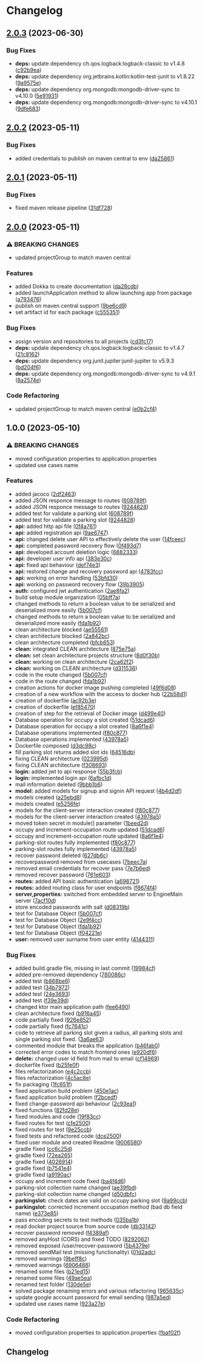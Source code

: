 # Changelog

## [2.0.3](https://github.com/GZaccaroni/smart-parking-backend/compare/v2.0.2...v2.0.3) (2023-06-30)


### Bug Fixes

* **deps:** update dependency ch.qos.logback:logback-classic to v1.4.8 ([c92b9ea](https://github.com/GZaccaroni/smart-parking-backend/commit/c92b9ea3723fc30327906c6a2589d64fe2f946be))
* **deps:** update dependency org.jetbrains.kotlin:kotlin-test-junit to v1.8.22 ([9a9575e](https://github.com/GZaccaroni/smart-parking-backend/commit/9a9575e32c1a068e09536dc2f65689e82cf636e7))
* **deps:** update dependency org.mongodb:mongodb-driver-sync to v4.10.0 ([5e91931](https://github.com/GZaccaroni/smart-parking-backend/commit/5e91931eabbc87694d5c32a40e5dfceb0142a774))
* **deps:** update dependency org.mongodb:mongodb-driver-sync to v4.10.1 ([9dfe683](https://github.com/GZaccaroni/smart-parking-backend/commit/9dfe683e33d85e373cf887eba1bb80a1349e342b))

## [2.0.2](https://github.com/GZaccaroni/smart-parking-backend/compare/v2.0.1...v2.0.2) (2023-05-11)


### Bug Fixes

* added credentials to publish on maven central to env ([da25861](https://github.com/GZaccaroni/smart-parking-backend/commit/da25861214048a5046b4022664e903d69aa148d9))

## [2.0.1](https://github.com/GZaccaroni/smart-parking-backend/compare/v2.0.0...v2.0.1) (2023-05-11)


### Bug Fixes

* fixed maven release pipeline ([31df728](https://github.com/GZaccaroni/smart-parking-backend/commit/31df7282e6f48303d312f21ad2feed09c7e98204))

## [2.0.0](https://github.com/GZaccaroni/smart-parking-backend/compare/v1.0.0...v2.0.0) (2023-05-11)


### ⚠ BREAKING CHANGES

* updated projectGroup to match maven central

### Features

* added Dokka to create documentation ([da28cdb](https://github.com/GZaccaroni/smart-parking-backend/commit/da28cdbe3283bba882587a32a5ccaa137caa50ee))
* added launchApplication method to allow launching app from package ([a793476](https://github.com/GZaccaroni/smart-parking-backend/commit/a79347665c516b8466f36f07ea1b2e8b97fef549))
* publish on maven central support ([9be6cd9](https://github.com/GZaccaroni/smart-parking-backend/commit/9be6cd9431411dccf17efca64e1bbfd179c61e78))
* set artifact id for each package ([c555351](https://github.com/GZaccaroni/smart-parking-backend/commit/c55535104312d8390ee8a2eb655e4a1e37ee67bf))


### Bug Fixes

* assign version and repositories to all projects ([cd3fc17](https://github.com/GZaccaroni/smart-parking-backend/commit/cd3fc17729a60fc2f8f8d619103b8118837cfe27))
* **deps:** update dependency ch.qos.logback:logback-classic to v1.4.7 ([21c8162](https://github.com/GZaccaroni/smart-parking-backend/commit/21c81622440041eaafc30ba15385db09dba5ab2f))
* **deps:** update dependency org.junit.jupiter:junit-jupiter to v5.9.3 ([bd204f6](https://github.com/GZaccaroni/smart-parking-backend/commit/bd204f6c8d5af1ee3cc954d9f23f98ea09498973))
* **deps:** update dependency org.mongodb:mongodb-driver-sync to v4.9.1 ([8a2574e](https://github.com/GZaccaroni/smart-parking-backend/commit/8a2574e7ff43ec4b7cf48532ad48f40539393831))


### Code Refactoring

* updated projectGroup to match maven central ([e0b2cf4](https://github.com/GZaccaroni/smart-parking-backend/commit/e0b2cf42f93bcaa9516b34c3f6bf69bd4a67b8ab))

## 1.0.0 (2023-05-10)


### ⚠ BREAKING CHANGES

* moved configuration properties to application.properties
* updated use cases name

### Features

* added jacoco ([2df2463](https://github.com/GZaccaroni/smart-parking-backend/commit/2df2463f6bf3920a8e07bcb0091a0611c56c7d4a))
* added JSON responce message to routes ([608789f](https://github.com/GZaccaroni/smart-parking-backend/commit/608789f7cb01f08036ee2c392e541318402e626f))
* added JSON responce message to routes ([9244828](https://github.com/GZaccaroni/smart-parking-backend/commit/9244828df6d504803be60ec1a1745fa7becbaa2a))
* added test for validate a parking slot ([608789f](https://github.com/GZaccaroni/smart-parking-backend/commit/608789f7cb01f08036ee2c392e541318402e626f))
* added test for validate a parking slot ([9244828](https://github.com/GZaccaroni/smart-parking-backend/commit/9244828df6d504803be60ec1a1745fa7becbaa2a))
* **api:** added http api file ([0f4a761](https://github.com/GZaccaroni/smart-parking-backend/commit/0f4a761e0c43381df0530aa0c96afd8ff57b4ed3))
* **api:** added registration api ([9ae6747](https://github.com/GZaccaroni/smart-parking-backend/commit/9ae6747bfff08159faad2501adfbaa332ca02110))
* **api:** changed delete user API to effectively delete the user ([14fceec](https://github.com/GZaccaroni/smart-parking-backend/commit/14fceecf4799bd480c3a57281ad7bc2ca0bac681))
* **api:** completed password recovery flow ([0f493d7](https://github.com/GZaccaroni/smart-parking-backend/commit/0f493d7fe5dbb7df0886aec3d1010004abeb93bf))
* **api:** developed account deletion logic ([6882333](https://github.com/GZaccaroni/smart-parking-backend/commit/6882333dc6d329f1e894dec33f5c8fba1d457afc))
* **api:** developer user info api ([383e30c](https://github.com/GZaccaroni/smart-parking-backend/commit/383e30cd19fe5f9d213f3959ff413c4b6be88bb0))
* **api:** fixed api behaviour ([def74e3](https://github.com/GZaccaroni/smart-parking-backend/commit/def74e3a175f4aa10d111655f03955c3f650e04e))
* **api:** restored change and recovery password api ([4783fcc](https://github.com/GZaccaroni/smart-parking-backend/commit/4783fcc7746145774217cf0e597e689ef779239f))
* **api:** working on error handling ([53bfd30](https://github.com/GZaccaroni/smart-parking-backend/commit/53bfd3078891b98cf86f4c269b0bb73f496c6890))
* **api:** working on password recovery flow ([39b3905](https://github.com/GZaccaroni/smart-parking-backend/commit/39b3905f1e9eb9f77652d416c17741d4bef5b21e))
* **auth:** configured jwt authentication ([2ae8fa2](https://github.com/GZaccaroni/smart-parking-backend/commit/2ae8fa20cc8e92a94d268bc0abead6241540b490))
* build setup module organization ([05bff7a](https://github.com/GZaccaroni/smart-parking-backend/commit/05bff7a13a67424f8e81cd4502c8c3b4ef27546a))
* changed methods to return a boolean value to be serialized and deserialized more easily ([5b007cf](https://github.com/GZaccaroni/smart-parking-backend/commit/5b007cfb025adfde28d40a2fc53343b6f73032b5))
* changed methods to return a boolean value to be serialized and deserialized more easily ([fda1b92](https://github.com/GZaccaroni/smart-parking-backend/commit/fda1b9293423326f2c3073dc7645593c26fe4347))
* clean architecture blocked ([ae55561](https://github.com/GZaccaroni/smart-parking-backend/commit/ae555619910c4aba873dab407697aa2d2fcebbcc))
* clean architecture blocked ([2a842bc](https://github.com/GZaccaroni/smart-parking-backend/commit/2a842bcd952dcfe307192c675f6f49d0cdd5cf83))
* clean architecture completed ([bfcb653](https://github.com/GZaccaroni/smart-parking-backend/commit/bfcb6539f8a03383950c0a00c102037a08a64e97))
* **clean:** integrated CLEAN architecture ([875e75a](https://github.com/GZaccaroni/smart-parking-backend/commit/875e75a49d5d8a247d6fff804ddfaf9fa5dbaf91))
* **clean:** set clean architecture projects structure ([8d0f30b](https://github.com/GZaccaroni/smart-parking-backend/commit/8d0f30b51e18108fd5032fcef9126d39844a7bf9))
* **clean:** working on clean architecture ([2ca62f2](https://github.com/GZaccaroni/smart-parking-backend/commit/2ca62f2edb81ee6de1107068151b19974880f75b))
* **clean:** working on CLEAN architecture ([d311536](https://github.com/GZaccaroni/smart-parking-backend/commit/d311536ef93a58c429902826fe782f798eaa34a1))
* code in the route changed ([5b007cf](https://github.com/GZaccaroni/smart-parking-backend/commit/5b007cfb025adfde28d40a2fc53343b6f73032b5))
* code in the route changed ([fda1b92](https://github.com/GZaccaroni/smart-parking-backend/commit/fda1b9293423326f2c3073dc7645593c26fe4347))
* creation actions for docker image pushing completed ([49f6d08](https://github.com/GZaccaroni/smart-parking-backend/commit/49f6d0818135f077f4214da3a92545f94cae7f6d))
* creation of a new workflow with the access to docker hub ([22b58d1](https://github.com/GZaccaroni/smart-parking-backend/commit/22b58d13145cba77e0bc7e2bacb4f78d75b88e2c))
* creation of dockerfile ([ac92b3e](https://github.com/GZaccaroni/smart-parking-backend/commit/ac92b3e1d7837dba0bca278853ba4ad0215e3531))
* creation of dockerfile ([ef85470](https://github.com/GZaccaroni/smart-parking-backend/commit/ef85470250c0e4500c234419945f3598360af89a))
* creation of step for the retrieval of Docker image ([d499e40](https://github.com/GZaccaroni/smart-parking-backend/commit/d499e40730eb5f7b3e85eecf7ac279c7b1dd8be5))
* Database operation for occupy a slot created ([51dcad6](https://github.com/GZaccaroni/smart-parking-backend/commit/51dcad6c8c5ddbb5f3e6416e76b6c1d573c07a00))
* Database operation for occupy a slot created ([8a6f1e4](https://github.com/GZaccaroni/smart-parking-backend/commit/8a6f1e49b8e82753c88d217dbd3dae831e356bc8))
* Database operations implemented ([f80c877](https://github.com/GZaccaroni/smart-parking-backend/commit/f80c8773d881753ce827cb23eeda0bb33089214c))
* Database operations implemented ([43978a5](https://github.com/GZaccaroni/smart-parking-backend/commit/43978a584095c1db756810ae8a9ab457bd06c5cd))
* Dockerfile composed ([d3dc98c](https://github.com/GZaccaroni/smart-parking-backend/commit/d3dc98c4563e45dc06db555f33d6029419ca1b68))
* fill parking slot returns added slot ids ([64516db](https://github.com/GZaccaroni/smart-parking-backend/commit/64516db7723afe5cf807e1899c102305cd7654eb))
* fixing CLEAN architecture ([023995d](https://github.com/GZaccaroni/smart-parking-backend/commit/023995d810faffafa226fb8e0c2dad166f36a58a))
* fixing CLEAN architecture ([f308693](https://github.com/GZaccaroni/smart-parking-backend/commit/f3086937c9009eebf24d723990647145267a0a85))
* **login:** added jwt to api response ([55b3fcb](https://github.com/GZaccaroni/smart-parking-backend/commit/55b3fcb4d003ab2002f4e68b69d9a5e45f53e870))
* **login:** implemented login api ([6afbc1d](https://github.com/GZaccaroni/smart-parking-backend/commit/6afbc1d325ef240ab72481deb470e1825dc80a54))
* mail information deleted ([9bbb1b6](https://github.com/GZaccaroni/smart-parking-backend/commit/9bbb1b6760801cb41ccff644257bd264294287a9))
* **model:** added models for signup and signin API request ([4b4d2df](https://github.com/GZaccaroni/smart-parking-backend/commit/4b4d2df39f5261a51a7ba3ff8e768abbd7684b68))
* models created ([a25ebd8](https://github.com/GZaccaroni/smart-parking-backend/commit/a25ebd8cd402c8a349a14bb38b998a150104e54a))
* models created ([e5256fe](https://github.com/GZaccaroni/smart-parking-backend/commit/e5256feca1059559339078a0880cea1e6290694a))
* models for the client-server interaction created ([f80c877](https://github.com/GZaccaroni/smart-parking-backend/commit/f80c8773d881753ce827cb23eeda0bb33089214c))
* models for the client-server interaction created ([43978a5](https://github.com/GZaccaroni/smart-parking-backend/commit/43978a584095c1db756810ae8a9ab457bd06c5cd))
* moved token secret in module() parameter ([1beed2d](https://github.com/GZaccaroni/smart-parking-backend/commit/1beed2da6acee912e57d44575711c52a97f086da))
* occupy and increment-occupation route updated ([51dcad6](https://github.com/GZaccaroni/smart-parking-backend/commit/51dcad6c8c5ddbb5f3e6416e76b6c1d573c07a00))
* occupy and increment-occupation route updated ([8a6f1e4](https://github.com/GZaccaroni/smart-parking-backend/commit/8a6f1e49b8e82753c88d217dbd3dae831e356bc8))
* parking-slot routes fully implemented ([f80c877](https://github.com/GZaccaroni/smart-parking-backend/commit/f80c8773d881753ce827cb23eeda0bb33089214c))
* parking-slot routes fully implemented ([43978a5](https://github.com/GZaccaroni/smart-parking-backend/commit/43978a584095c1db756810ae8a9ab457bd06c5cd))
* recover password deleted ([627db6c](https://github.com/GZaccaroni/smart-parking-backend/commit/627db6c04c4bdb47a500b6a2ca489a56b7277d78))
* recoverpassword removed from usecases ([7beec7a](https://github.com/GZaccaroni/smart-parking-backend/commit/7beec7a7565f7c5d23424668c24c5ee26b66345f))
* removed email credentials for recover pass ([7e7b6ed](https://github.com/GZaccaroni/smart-parking-backend/commit/7e7b6eddb544adaeb152798658ed15fa9f5cedaa))
* removed recover password ([761e603](https://github.com/GZaccaroni/smart-parking-backend/commit/761e60351d2072537417d7a9c33f4a9801ae57bb))
* **routes:** added API basic authentication ([a698721](https://github.com/GZaccaroni/smart-parking-backend/commit/a6987215d3a5df276d4ff5e2182a6927cc36a2c5))
* **routes:** added routing class for user endpoints ([f8674f4](https://github.com/GZaccaroni/smart-parking-backend/commit/f8674f43e5f0a3088c23e450e8cf9e88bb3a5e9f))
* **server,properties:** switched from embedded server to EngineMain server ([7acf10d](https://github.com/GZaccaroni/smart-parking-backend/commit/7acf10d8015f25d0ed642dd31fe66d31cd0a7532))
* store encoded passwords with salt ([d08319b](https://github.com/GZaccaroni/smart-parking-backend/commit/d08319b2525557b817774b23fffc4826e3951a8d))
* test for Database Object ([5b007cf](https://github.com/GZaccaroni/smart-parking-backend/commit/5b007cfb025adfde28d40a2fc53343b6f73032b5))
* test for Database Object ([2e9f4cc](https://github.com/GZaccaroni/smart-parking-backend/commit/2e9f4ccbe2ba89524afdb6f9730b29716403f171))
* test for Database Object ([fda1b92](https://github.com/GZaccaroni/smart-parking-backend/commit/fda1b9293423326f2c3073dc7645593c26fe4347))
* test for Database Object ([f04221e](https://github.com/GZaccaroni/smart-parking-backend/commit/f04221e67437d1880f15f9b493f747808ca78e01))
* **user:** removed user surname from user entity ([4144311](https://github.com/GZaccaroni/smart-parking-backend/commit/414431168c0654d39bd929224ddccc9fc9e56b4b))


### Bug Fixes

* added build.gradle file, missing in last commit ([19984cf](https://github.com/GZaccaroni/smart-parking-backend/commit/19984cf18ce3e54b4fcf6d81d011de204a5ca7b2))
* added pre-removed dependency ([780086c](https://github.com/GZaccaroni/smart-parking-backend/commit/780086cd7db2826aa0cd7c5cf3b904e8d0191715))
* added test ([b868be6](https://github.com/GZaccaroni/smart-parking-backend/commit/b868be62ac2f8441457ed35cf27309f3aec8a457))
* added test ([34b7972](https://github.com/GZaccaroni/smart-parking-backend/commit/34b79725798d8a18d4cdda126440dc4b52640f88))
* added test ([24e3693](https://github.com/GZaccaroni/smart-parking-backend/commit/24e3693c22a25631e5dfb254a32fd35e6c7abda3))
* added test ([f39e39d](https://github.com/GZaccaroni/smart-parking-backend/commit/f39e39da374fa69e7f4402b772d16a9e9fe321c0))
* changed ktor main application path ([fee6490](https://github.com/GZaccaroni/smart-parking-backend/commit/fee64905e9faad34486841c965dc4ab4b50462a3))
* clean architecture fixed ([b916a45](https://github.com/GZaccaroni/smart-parking-backend/commit/b916a45f87933e65478bcbaaae5359f040afeb9f))
* code partially fixed ([926e852](https://github.com/GZaccaroni/smart-parking-backend/commit/926e852eb9b08ccdfdc5225476b4cf20bc5ec618))
* code partially fixed ([fc7641c](https://github.com/GZaccaroni/smart-parking-backend/commit/fc7641c0b60b08d4a1fd3f01b5351acb8497c7b9))
* code to retrieve all parking slot given a radius, all parking slots and single parking slot fixed. ([3a6ae63](https://github.com/GZaccaroni/smart-parking-backend/commit/3a6ae634da55a2682f21d36c20225752ef0c7567))
* commented module that breaks the application ([b46fab0](https://github.com/GZaccaroni/smart-parking-backend/commit/b46fab01dcd7c6c3e452fca345aa8feaeac8a6af))
* corrected error codes to match frontend ones ([e920df6](https://github.com/GZaccaroni/smart-parking-backend/commit/e920df645cfefa6f52a6141d4c2779b51f2a894a))
* **delete:** changed user id field from mail to email ([cf14969](https://github.com/GZaccaroni/smart-parking-backend/commit/cf149694ab139224ea2700df9b667eb6810e9eba))
* dockerfile fixed ([b25fe0f](https://github.com/GZaccaroni/smart-parking-backend/commit/b25fe0fd8d13789fa631f7a4f2f0dc13ff61bc3f))
* files refactorization ([e4c2ccb](https://github.com/GZaccaroni/smart-parking-backend/commit/e4c2ccb5d42330cf7f256b66eadfe5c0599a43a7))
* files refactorization ([4c5ac8e](https://github.com/GZaccaroni/smart-parking-backend/commit/4c5ac8ee32388ffb90c06f4329690abfe2280a8b))
* fix packaging ([1fc651f](https://github.com/GZaccaroni/smart-parking-backend/commit/1fc651fb034f394b6c72c66f374c73f0a0eec1c1))
* fixed application build problem ([450e1ac](https://github.com/GZaccaroni/smart-parking-backend/commit/450e1acc6476f5f8b8746847d702f7d02460faa0))
* fixed application build problem ([f2bcedf](https://github.com/GZaccaroni/smart-parking-backend/commit/f2bcedfaa8def6b7b88a75bef08e709406ed5f16))
* fixed change-password api behaviour ([2c93ea1](https://github.com/GZaccaroni/smart-parking-backend/commit/2c93ea1d9329e699dce3710fe976104da68bc3e1))
* fixed functions ([82fd28e](https://github.com/GZaccaroni/smart-parking-backend/commit/82fd28ed970f1fbab76d37c474ba75a42c0753f7))
* fixed modules and code ([19f83cc](https://github.com/GZaccaroni/smart-parking-backend/commit/19f83cc9f0d132e3f083b69430ab15a393c8dee9))
* fixed routes for test ([cfe2500](https://github.com/GZaccaroni/smart-parking-backend/commit/cfe2500a47fccdc672956baec9d626c65795078d))
* fixed routes for test ([9e25ccb](https://github.com/GZaccaroni/smart-parking-backend/commit/9e25ccb4b174b116e7f128d0525b3f956676ff12))
* fixed tests and refactored code ([dce2500](https://github.com/GZaccaroni/smart-parking-backend/commit/dce25002ae907af79d88f29ae598cebc23ed41ff))
* fixed user module and created Readme ([9006580](https://github.com/GZaccaroni/smart-parking-backend/commit/9006580685f483acf8c7103636b53825b2cb2e7e))
* gradle fixed ([cc6c25d](https://github.com/GZaccaroni/smart-parking-backend/commit/cc6c25de23a86017ea4280c3d317e020b29ac4aa))
* gradle fixed ([72ea265](https://github.com/GZaccaroni/smart-parking-backend/commit/72ea26580ae91482df20f52bfd1cb8ff40ff7ea6))
* gradle fixed ([4026914](https://github.com/GZaccaroni/smart-parking-backend/commit/402691406a2be162cd5d3f2919db9083e44f2d32))
* gradle fixed ([b7541e4](https://github.com/GZaccaroni/smart-parking-backend/commit/b7541e4b836e5bff4b4a5c8c23a83eaf266fd5d3))
* gradle fixed ([a9190ac](https://github.com/GZaccaroni/smart-parking-backend/commit/a9190ac0321ec6b02f30a3880feb059362019c20))
* occupy and increment code fixed ([ba4f4d6](https://github.com/GZaccaroni/smart-parking-backend/commit/ba4f4d68412ecc2b86f51b8cacf217a9d309bc2f))
* parking-slot collection name changed ([ae39fbd](https://github.com/GZaccaroni/smart-parking-backend/commit/ae39fbd86e1fa9ad9d9d8aed5c12d58f5a610d50))
* parking-slot collection name changed ([d50dbfc](https://github.com/GZaccaroni/smart-parking-backend/commit/d50dbfc04bfb19d8670afb42e9db2ba387eae8bd))
* **parkingslot:** check dates are valid on occupy parking slot ([9a99ccb](https://github.com/GZaccaroni/smart-parking-backend/commit/9a99ccb71165d7d226ee367c19b2cc5b6886071a))
* **parkingslot:** corrected increment occupation method (bad db field name) ([e373e85](https://github.com/GZaccaroni/smart-parking-backend/commit/e373e85b5f54f4184011eacf3e4bdb9525bb3442))
* pass encoding secrets to test methods ([035ba1b](https://github.com/GZaccaroni/smart-parking-backend/commit/035ba1b5ed71b7ae0480a5d3d23fee9df5149320))
* read docker project source from source code ([db33142](https://github.com/GZaccaroni/smart-parking-backend/commit/db33142f6da73df1fc7b4d9e8f8385e9bf08f877))
* recover password removed ([f4389af](https://github.com/GZaccaroni/smart-parking-backend/commit/f4389af7b5791e484218477ab43aec23f994b955))
* removed anyHost (CORS) and fixed TODO ([8292062](https://github.com/GZaccaroni/smart-parking-backend/commit/82920622012b00873cdbfc85e096a1ce5fa3e960))
* removed exposed /user/recover-password ([5b4379e](https://github.com/GZaccaroni/smart-parking-backend/commit/5b4379e1338f83df2f3b40291f6da1ca5a894dff))
* removed sendMail test (missing functionality) ([01d2adc](https://github.com/GZaccaroni/smart-parking-backend/commit/01d2adcb4216aadbb5587fbe00a27c5f68a0a164))
* removed warnings ([9beff8c](https://github.com/GZaccaroni/smart-parking-backend/commit/9beff8c32eb9214799bcddf9f140e243a525af19))
* removed warnings ([6906488](https://github.com/GZaccaroni/smart-parking-backend/commit/6906488f9e3c64c89f7975e56149603786397b20))
* renamed some files ([b21ed15](https://github.com/GZaccaroni/smart-parking-backend/commit/b21ed156255d96aa9a1eeac8ea94d57fb5595a20))
* renamed some files ([49ae5ea](https://github.com/GZaccaroni/smart-parking-backend/commit/49ae5ea8eb05b6ccc058178c9161fd365b0ceb8d))
* renamed test folder ([130de5e](https://github.com/GZaccaroni/smart-parking-backend/commit/130de5edcc0c5f26933c3b10fba075e0344d2044))
* solved package renaming errors and various refactoring ([965635c](https://github.com/GZaccaroni/smart-parking-backend/commit/965635c9e7fd4ca24874a5f6272a4fb303cd07a0))
* update google account password for email sending ([987a5ed](https://github.com/GZaccaroni/smart-parking-backend/commit/987a5ed88be1c5c388caff65b066c2bb3faeed5f))
* updated use cases name ([923a27e](https://github.com/GZaccaroni/smart-parking-backend/commit/923a27e827bbec10306ce22df95ea0e5563977cd))


### Code Refactoring

* moved configuration properties to application.properties ([fbaf02f](https://github.com/GZaccaroni/smart-parking-backend/commit/fbaf02fd4867dd4876738bc285259c4291f0dc8a))

## Changelog
